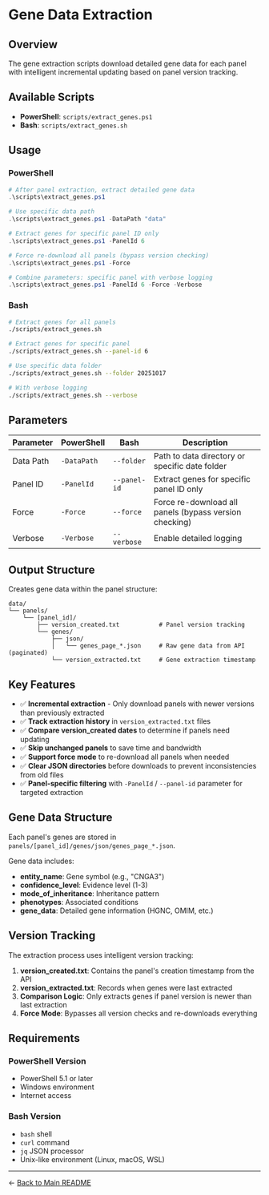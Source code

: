 # Gene Data Extraction

## Overview

The gene extraction scripts download detailed gene data for each panel with intelligent incremental updating based on panel version tracking.

## Available Scripts

- **PowerShell**: `scripts/extract_genes.ps1`
- **Bash**: `scripts/extract_genes.sh`

## Usage

### PowerShell
```powershell
# After panel extraction, extract detailed gene data
.\scripts\extract_genes.ps1

# Use specific data path
.\scripts\extract_genes.ps1 -DataPath "data"

# Extract genes for specific panel ID only
.\scripts\extract_genes.ps1 -PanelId 6

# Force re-download all panels (bypass version checking)
.\scripts\extract_genes.ps1 -Force

# Combine parameters: specific panel with verbose logging
.\scripts\extract_genes.ps1 -PanelId 6 -Force -Verbose
```

### Bash
```bash
# Extract genes for all panels
./scripts/extract_genes.sh

# Extract genes for specific panel
./scripts/extract_genes.sh --panel-id 6

# Use specific data folder
./scripts/extract_genes.sh --folder 20251017

# With verbose logging
./scripts/extract_genes.sh --verbose
```

## Parameters

| Parameter | PowerShell | Bash | Description |
|-----------|------------|------|-------------|
| Data Path | `-DataPath` | `--folder` | Path to data directory or specific date folder |
| Panel ID | `-PanelId` | `--panel-id` | Extract genes for specific panel ID only |
| Force | `-Force` | `--force` | Force re-download all panels (bypass version checking) |
| Verbose | `-Verbose` | `--verbose` | Enable detailed logging |

## Output Structure

Creates gene data within the panel structure:
```
data/
└── panels/
    └── [panel_id]/
        ├── version_created.txt           # Panel version tracking
        └── genes/
            ├── json/
            │   └── genes_page_*.json     # Raw gene data from API (paginated)
            └── version_extracted.txt     # Gene extraction timestamp
```

## Key Features

- ✅ **Incremental extraction** - Only download panels with newer versions than previously extracted
- ✅ **Track extraction history** in `version_extracted.txt` files
- ✅ **Compare version_created dates** to determine if panels need updating
- ✅ **Skip unchanged panels** to save time and bandwidth
- ✅ **Support force mode** to re-download all panels when needed
- ✅ **Clear JSON directories** before downloads to prevent inconsistencies from old files
- ✅ **Panel-specific filtering** with `-PanelId` / `--panel-id` parameter for targeted extraction

## Gene Data Structure

Each panel's genes are stored in `panels/[panel_id]/genes/json/genes_page_*.json`.

Gene data includes:
- **entity_name**: Gene symbol (e.g., "CNGA3")
- **confidence_level**: Evidence level (1-3)
- **mode_of_inheritance**: Inheritance pattern
- **phenotypes**: Associated conditions
- **gene_data**: Detailed gene information (HGNC, OMIM, etc.)

## Version Tracking

The extraction process uses intelligent version tracking:

1. **version_created.txt**: Contains the panel's creation timestamp from the API
2. **version_extracted.txt**: Records when genes were last extracted
3. **Comparison Logic**: Only extracts genes if panel version is newer than last extraction
4. **Force Mode**: Bypasses all version checks and re-downloads everything

## Requirements

### PowerShell Version
- PowerShell 5.1 or later
- Windows environment
- Internet access

### Bash Version
- `bash` shell
- `curl` command
- `jq` JSON processor
- Unix-like environment (Linux, macOS, WSL)

---

← [Back to Main README](../README.md)